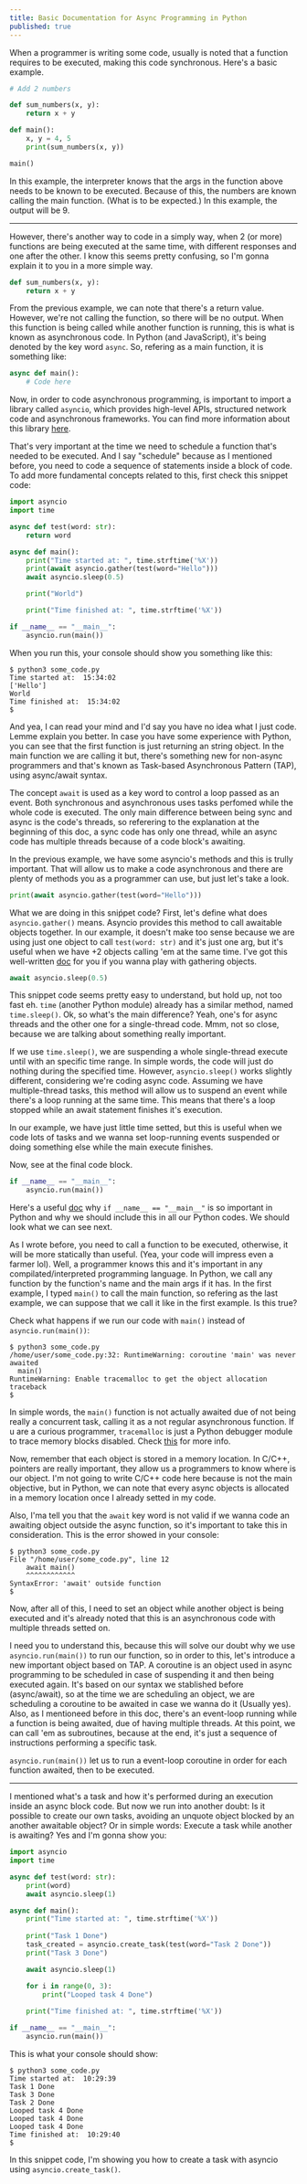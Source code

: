 ```yaml
---
title: Basic Documentation for Async Programming in Python
published: true
---
```




When a programmer is writing some code, usually is noted that a function requires to be executed, making 
this code synchronous. Here's a basic example. 

```python 
# Add 2 numbers

def sum_numbers(x, y):
    return x + y

def main():
    x, y = 4, 5
    print(sum_numbers(x, y))

main()
```

In this example, the interpreter knows that the args in the function above needs to be known
to be executed. Because of this, the numbers are known calling the main function. (What is to 
be expected.) In this example, the output will be 9. 				

* * *

 

However, there's another way to code in a simply way, when 2 (or more) functions are being executed at the same time, with different responses and 
one after the other. I know this seems pretty confusing, so I'm gonna explain it to you in a more simple way. 

```python 
def sum_numbers(x, y):
    return x + y
```

From the previous example, we can note that there's a return value. However, we're not calling the function, so there will be no output. When this function is being called 
while another function is running, this is what is known as asynchronous code. In Python (and JavaScript), it's being denoted by the key word ```async```. So, refering as a main 
function, it is something like: 

```python
async def main():
    # Code here
```
Now, in order to code asynchronous programming, is important to import a library called ```asyncio```, which provides high-level APIs, structured network code and asynchronous frameworks. You
can find more information about this library [here](https://docs.python.org/3/library/asyncio.html).

That's very important at the time we need to schedule a function that's needed to be executed. And I say "schedule" because as I mentioned
before, you need to code a sequence of statements inside a block of code. To add more fundamental concepts related to this, first check this snippet code:

```python
import asyncio
import time

async def test(word: str):
    return word

async def main():
    print("Time started at: ", time.strftime('%X'))
    print(await asyncio.gather(test(word="Hello")))
    await asyncio.sleep(0.5)

    print("World")

    print("Time finished at: ", time.strftime('%X'))

if __name__ == "__main__":
    asyncio.run(main())

```
When you run this, your console should show you something like this:

```
$ python3 some_code.py
Time started at:  15:34:02
['Hello']
World
Time finished at:  15:34:02
$
```
And yea, I can read your mind and I'd say you have no idea what I just code. Lemme explain you better. In case you have some experience
with Python, you can see that the first function is just returning an string object. In the main function we are calling it but, there's something new for non-async programmers and that's known as Task-based Asynchronous Pattern (TAP), using async/await syntax. 

The concept ```await``` is used as a key word to control a loop passed as an event. Both synchronous and asynchronous uses tasks perfomed while the whole code is executed. The only main difference between being sync and async is the code's threads, so referering to the explanation at the beginning of this doc, a sync code has only one thread, while an async code has multiple threads because of a code block's awaiting. 

In the previous example, we have some asyncio's methods and this is trully important. That will allow us to make a code asynchronous and there are plenty of methods you as a programmer can use, but just let's take a look. 

```python
print(await asyncio.gather(test(word="Hello")))
```
What we are doing in this sniṕpet code? First, let's define what does  ```asyncio.gather()``` means. Asyncio provides this method to call awaitable objects together. In our example, it doesn't make too sense because we are using just one object to call  ```test(word: str)``` and it's just one arg, but it's useful when we have +2 objects calling 'em at the same time. I've got this well-written [doc](https://superfastpython.com/asyncio-gather/) for you if you wanna play with gathering objects. 

```python
await asyncio.sleep(0.5)
```
This snippet code seems pretty easy to understand, but hold up, not too fast eh.  ```time``` (another Python module) already has a similar method, named  ```time.sleep()```. Ok, so what's the main difference? Yeah, one's for async threads and the other one for a single-thread code. Mmm, not so close, because we are talking about something really important. 

If we use ```time.sleep()```, we are suspending a whole single-thread execute until with an specific time range. In simple words, the code will just do nothing during the specified time. However, ```asyncio.sleep()``` works slightly different, considering we're coding async code. Assuming we have multiple-thread tasks, this method will allow us to suspend an event while there's a loop running at the same time. This means that there's a loop stopped while an await statement finishes it's execution. 

In our example, we have just little time setted, but this is useful when we code lots of tasks and we wanna set loop-running events suspended or doing something else while the main execute finishes. 

Now, see at the final code block. 

```python
if __name__ == "__main__":
    asyncio.run(main())
```

Here's a useful [doc](https://realpython.com/if-name-main-python/) why ```if __name__ == "__main__"``` is so important in Python and why we should include this in all our Python codes. We should look what we can see next. 

As I wrote before, you need to call a function to be executed, otherwise, it will be more statically than useful. (Yea, your code will impress even a farmer lol). Well, a programmer knows this and it's important in any compilated/interpreted programming language. In Python,  we call any function by the function's name and the main args if it has. In the first example, I typed ```main()``` to call the main function, so refering as the last example, we can suppose that we call it like in the first example. Is this true? 

Check what happens if we run our code with ```main()``` instead of ```asyncio.run(main())```:

```
$ python3 some_code.py
/home/user/some_code.py:32: RuntimeWarning: coroutine 'main' was never awaited
  main()
RuntimeWarning: Enable tracemalloc to get the object allocation traceback
$
```
In simple words, the ```main()``` function is not actually awaited due of not being really a concurrent task, calling it as a not regular asynchronous function. If u are a curious programmer, ```tracemalloc``` is just a Python debugger module to trace memory blocks disabled. Check [this](https://docs.python.org/3/library/tracemalloc.html) for more info. 

Now, remember that each object is stored in a memory location. In C/C++, pointers are really important, they allow us a programmers to know where is our object. I'm not going to write C/C++ code here because is not the main objective, but in Python, we can note that every async objects is allocated in a memory location once I already setted in my code. 

Also, I'ma tell you that the ```await``` key word is not valid if we wanna code an awaiting object outside the async function, so it's important to take this in consideration. This is the error showed in your console:

```
$ python3 some_code.py
File "/home/user/some_code.py", line 12
    await main()
    ^^^^^^^^^^^^
SyntaxError: 'await' outside function
$
```
Now, after all of this, I need to set an object while another object is being executed and it's already noted that this is an asynchronous code with multiple threads setted on. 

I need you to understand this, because this will solve our doubt why we use ```asyncio.run(main())``` to run our function, so in order to this, let's introduce a new important object based on TAP. A coroutine is an object used in async programming to be scheduled in case of suspending it and then being executed again. It's based on our syntax we stablished before (async/await), so at the time we are scheduling an object, we are scheduling a coroutine to be awaited in case we wanna do it (Usually yes). Also, as I mentioneed before in this doc, there's an event-loop running while a function is being awaited, due of having multiple threads. At this point, we can call 'em as subroutines, because at the end, it's just a sequence of instructions performing a specific task. 

```asyncio.run(main())``` let us to run a event-loop coroutine in order for each function awaited, then to be executed.

***

I mentioned what's a task and how it's performed during an execution inside an async block code. But now we run into another doubt: Is it possible to create our own tasks, avoiding an unquote object blocked by an another awaitable object? Or in simple words: Execute a task while another is awaiting? Yes and I'm gonna show you:

```python
import asyncio
import time

async def test(word: str):
    print(word)
    await asyncio.sleep(1)

async def main():
    print("Time started at: ", time.strftime('%X'))
    
    print("Task 1 Done")
    task_created = asyncio.create_task(test(word="Task 2 Done"))
    print("Task 3 Done")

    await asyncio.sleep(1)

    for i in range(0, 3):
        print("Looped task 4 Done")
    
    print("Time finished at: ", time.strftime('%X'))

if __name__ == "__main__":
    asyncio.run(main())
```

This is what your console should show:

```
$ python3 some_code.py
Time started at:  10:29:39
Task 1 Done
Task 3 Done
Task 2 Done
Looped task 4 Done
Looped task 4 Done
Looped task 4 Done
Time finished at:  10:29:40
$
```
In this snippet code, I'm showing you how to create a task with asyncio using ```asyncio.create_task()```. 






